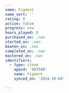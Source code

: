 ```yaml
---
name: Figment
name_sort: ''
rating: 0
active: false
progress: new
hours_played: 0
purchased_on: .nan
started_on: .nan
beaten_on: .nan
completed_on: .nan
mastered_on: .nan
identifiers:
  - type: steam
    appid: '493540'
    name: Figment
    synced_on: '2024-10-04'

---
```

